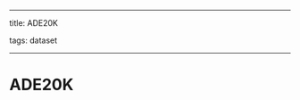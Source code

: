 
---

title: ADE20K

tags: dataset 

---

# ADE20K
















































































